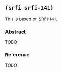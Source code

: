 
## `(srfi srfi-141)`

This is based on [SRFI-141](https://srfi.schemers.org/srfi-141/).

### Abstract

TODO

### Reference

TODO
